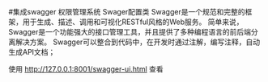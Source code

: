 #集成swagger
权限管理系统
Swager配置类
Swagger是一个规范和完整的框架，用于生成、描述、调用和可视化RESTful风格的Web服务。
简单来说，Swagger是一个功能强大的接口管理工具，并且提供了多种编程语言的前后端分离解决方案。
Swagger可以整合到代码中，在开发时通过注解，编写注释，自动生成API文档；

使用
http://127.0.0.1:8001/swagger-ui.html
查看